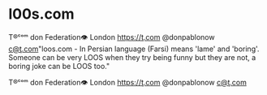 # l00s.com
T®ᶜᵒᵐ don Federation👁  London  https://ţ.com @donpablonow c@ţ.com"loos.com - In Persian language (Farsi) means 'lame' and 'boring'. Someone can be very LOOS when they try being funny but they are not, a boring joke can be LOOS too."
T®ᶜᵒᵐ don Federation👁  London  https://ţ.com @donpablonow c@ţ.com